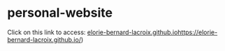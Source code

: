 # personal-website

Click on this link to access: [elorie-bernard-lacroix.github.io](https://elorie-bernard-lacroix.github.io/)https://elorie-bernard-lacroix.github.io/)
